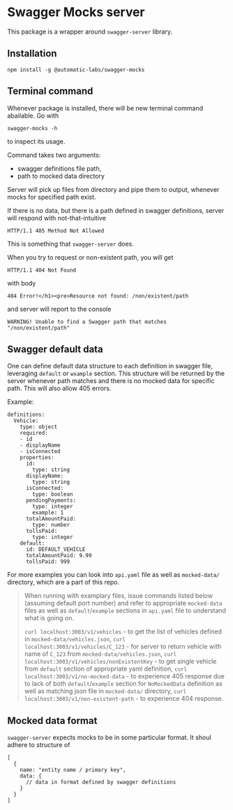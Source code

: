 # Swagger Mocks server

This package is a wrapper around `swagger-server` library. 

## Installation

```
npm install -g @automatic-labs/swagger-mocks
```

## Terminal command

Whenever package is installed, there will be new terminal command abailable. Go with 

```
swagger-mocks -h
```
to inspect its usage.

Command takes two arguments:
 - swagger definitions file path,
 - path to mocked data directory

Server will pick up files from directory and pipe them to output, whenever mocks for specified path exist.

If there is no data, but there is a path defined in swagger definitions, server will respond with not-that-intuitive 

```
HTTP/1.1 405 Method Not Allowed
```

This is something that `swagger-server` does.

When you try to request or non-existent path, you will get

```
HTTP/1.1 404 Not Found
```
with body 

```
404 Error!</h1><pre>Resource not found: /non/existent/path
```

and server will report to the console

```
WARNING! Unable to find a Swagger path that matches "/non/existent/path"
```

## Swagger default data

One can define default data structure to each definition in swagger file, leveraging `default` or `wxample` section. This structure will be returned by the server whenever path matches and there is no mocked data for specific path. This will also allow 405 errors.

Example:

```
definitions:
  Vehicle:
    type: object
    required:
    - id
    - displayName
    - isConnected
    properties:
      id:
        type: string
      displayName:
        type: string
      isConnected:
        type: boolean
      pendingPayments:
        type: integer
        example: 1
      totalAmountPaid:
        type: number
      tollsPaid:
        type: integer
    default:
      id: DEFAULT_VEHICLE
      totalAmountPaid: 9.99
      tollsPaid: 999
```

For more examples you can look into `api.yaml` file as well as `mocked-data/` directory, which are a part of this repo.

> When running with examplary files, issue commands listed below (assuming default port number) and refer to appropriate `mocked-data` files as well as `default`/`example` sections in `api.yaml` file to understand what is going on.
>
> `curl localhost:3003/v1/vehicles` - to get the list of vehicles defined in `mocked-data/vehicles.json`,
> `curl localhost:3003/v1/vehicles/C_123` - for server to return vehicle with name of `C_123` from `mocked-data/vehicles.json`,
> `curl localhost:3003/v1/vehicles/nonExistentKey` - to get single vehicle from `default` section of appropriate yaml definition,
> `curl localhost:3003/v1/no-mocked-data` - to experience 405 response due to lack of both `default`/`example` section for `NoMockedData` definition as well as matching json file in `mocked-data/` directory,
> `curl localhost:3003/v1/non-existent-path` - to experience 404 response.

## Mocked data format

`swagger-server` expects mocks to be in some particular format. It shoul adhere to structure of

```
[
  {
    name: "entity name / primary key",
    data: {
      // data in format defined by swagger definitions
    }
  }
]
```
